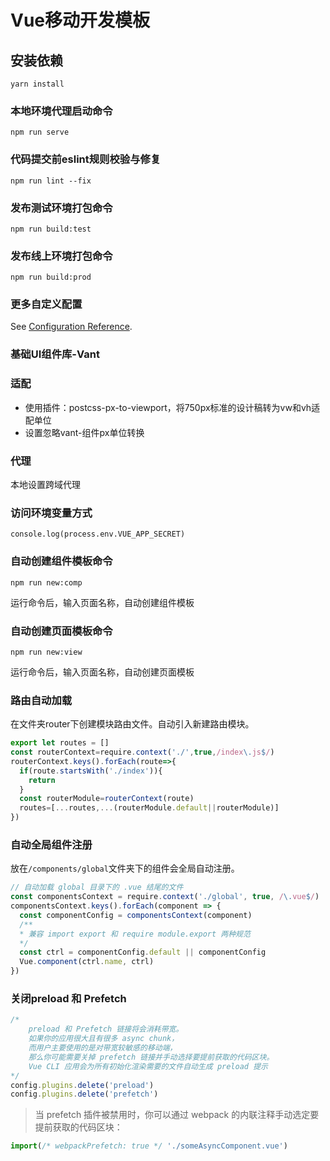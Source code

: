 # Vue移动开发模板

## 安装依赖
```
yarn install
```

### 本地环境代理启动命令
```
npm run serve

```
### 代码提交前eslint规则校验与修复
```
npm run lint --fix
```

### 发布测试环境打包命令
```
npm run build:test
```
### 发布线上环境打包命令
```
npm run build:prod
```

### 更多自定义配置
See [Configuration Reference](https://cli.vuejs.org/zh/config/).

### 基础UI组件库-Vant

### 适配
* 使用插件：postcss-px-to-viewport，将750px标准的设计稿转为vw和vh适配单位
* 设置忽略vant-组件px单位转换

### 代理
本地设置跨域代理
### 访问环境变量方式
 `console.log(process.env.VUE_APP_SECRET)`
### 自动创建组件模板命令
```
npm run new:comp
```

运行命令后，输入页面名称，自动创建组件模板

### 自动创建页面模板命令
```
npm run new:view
```

运行命令后，输入页面名称，自动创建页面模板

### 路由自动加载
在文件夹router下创建模块路由文件。自动引入新建路由模块。

```js
export let routes = []
const routerContext=require.context('./',true,/index\.js$/)
routerContext.keys().forEach(route=>{
  if(route.startsWith('./index')){
    return
  }
  const routerModule=routerContext(route)
  routes=[...routes,...(routerModule.default||routerModule)]
})
```
### 自动全局组件注册
放在`/components/global`文件夹下的组件会全局自动注册。

```js
// 自动加载 global 目录下的 .vue 结尾的文件
const componentsContext = require.context('./global', true, /\.vue$/)
componentsContext.keys().forEach(component => {
  const componentConfig = componentsContext(component)
  /**
  * 兼容 import export 和 require module.export 两种规范
  */
  const ctrl = componentConfig.default || componentConfig
  Vue.component(ctrl.name, ctrl)
})
```
### 关闭preload 和 Prefetch


```js
/*
    preload 和 Prefetch 链接将会消耗带宽。
    如果你的应用很大且有很多 async chunk，
    而用户主要使用的是对带宽较敏感的移动端，
    那么你可能需要关掉 prefetch 链接并手动选择要提前获取的代码区块。
    Vue CLI 应用会为所有初始化渲染需要的文件自动生成 preload 提示
*/
config.plugins.delete('preload')
config.plugins.delete('prefetch')

```
>  当 prefetch 插件被禁用时，你可以通过 webpack 的内联注释手动选定要提前获取的代码区块：

```js
import(/* webpackPrefetch: true */ './someAsyncComponent.vue')
```
